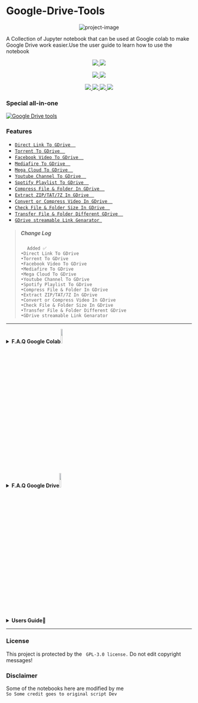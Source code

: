# Google-Drive-Tools
<p align="center"><img src="https://i.ibb.co/GRLrLFw/Photo-1265003955.jpg?resize=1024%2C555&amp;ssl=1" alt="project-image"></p>
<p id="description">A Collection of Jupyter notebook that can be used at Google colab to make Google Drive work easier.Use the user guide to learn how to use the notebook</p>
<p align="center">
  <a href=https://github.com/kavidu-dilhara/Google-Drive-Tools">
    <img src="https://img.shields.io/badge/Jupyter%20Notebook-12-brightgreen">
  </a>
  <a href="https://github.com/kavidu-dilhara/Google-Drive-Tools">
    <img src="https://img.shields.io/github/languages/count/kavidu-dilhara/Google-Drive-Tools">
 <p align="center">   
  </a>
  </a>
  <a href="https://github.com/kavidu-dilhara/Google-Drive-Tools/fork">
    <img src="https://img.shields.io/github/forks/kavidu-dilhara/Google-Drive-Tools?style=social">
   
  </a>
  <a href="https://github.com/kavidu-dilhara/Google-Drive-Tools/stargazers">
    <img src="https://img.shields.io/github/stars/kavidu-dilhara/Google-Drive-Tools?style=social">
  </a>
</p>

<p align="center">
  <a href="https://github.com/kavidu-dilhara/Google-Drive-Tools ">
    <img src="https://img.shields.io/github/repo-size/kavidu-dilhara/Google-Drive-Tools">

  </a>
  <a href="httsp://github.com/kavidu-dilhara/Google-Drive-Tools ">
    <img src="https://img.shields.io/github/last-commit/kavidu-dilhara/Google-Drive-Tools/main">

  </a>
  <a href="httsp://github.com/kavidu-dilhara/Google-Drive-Tools ">
    <img src="https://img.shields.io/github/languages/top/kavidu-dilhara/Google-Drive-Tools?color=purple&label=Jupyter notebook&style=plastic">

  </a>
  <a href="https://kavidudilhara.ml/ ">
    <img src="https://img.shields.io/static/v1?label=Author&message=kavidu%20Dilhara&color=purple&style=plastic">
   
  </a>
  </p>

### Special all-in-one
[![Google Drive tools](https://img.shields.io/badge/Open-All%20Google%20Drive%20Tools-yellowgreen)](https://github.com/kavidu-dilhara/Google-Drive-Tools/blob/main/Tools/info.md)



### Features

* [`Direct Link To GDrive  `](https://colab.research.google.com/github/kavidu-dilhara/Google-Drive-Tool/blob/main/Tools/Any_Direct_File_To_Google_Drive_Downloader.ipynb)
* [`Torrent To GDrive  `](https://colab.research.google.com/github.com/kavidu-dilhara/Google-Drive-Tools/blob/main/Tools/Torrent_To_Google_Drive_Downloader.ipynb)
* [`Facebook Video To GDrive  `](https://colab.research.google.com/github.com/kavidu-dilhara/Google-Drive-Tools/blob/main/Tools/Facebook_Video_Download_To_Google_Drive.ipynb)
* [`Mediafire To GDrive  `](https://colab.research.google.com/github.com/kavidu-dilhara/Google-Drive-Tools/blob/main/Tools/Mediafire_to_Google_Drive.ipynb)
* [`Mega Cloud To GDrive  `](https://colab.research.google.com/github.com/kavidu-dilhara/Google-Drive-Tools/blob/main/Tools/Mega_Multiple_public_Links_Download_to_Googlr_Drive.ipynb)
* [`Youtube Channel To GDrive  `](https://colab.research.google.com/github.com/kavidu-dilhara/Google-Drive-Tools/blob/main/Tools/Youtube_channel_All_Videos_Download_to_your_Google_Drive.ipynb)
* [`Spotify Playlist To GDrive  `](https://colab.research.google.com/github.com/kavidu-dilhara/Google-Drive-Tools/blob/main/Tools/Spotify_Playlist_Download_To_Google_Drive_using_spotdl.ipynb)
* [`Compress File & Folder In GDrive  `](https://colab.research.google.com/github.com/kavidu-dilhara/Google-Drive-Tools/blob/main/Tools/Compress_Files_Folders_to_Zip_Tar_7z_Archives.ipynb)
* [`Extract ZIP/TAT/7Z In GDrive  `](https://colab.research.google.com/github.com/kavidu-dilhara/Google-Drive-Tools/blob/main/Tools/Extract_Zip_Tar_Rar_7z_Files.ipynb)
* [`Convert or Compress Video In GDrive  `](https://colab.research.google.com/github.com/kavidu-dilhara/Google-Drive-Tools/blob/main/Tools/Convert_OR_Compress_Videos.ipynb)
* [`Check File & Folder Size In GDrive  `](https://colab.research.google.com/github.com/kavidu-dilhara/Google-Drive-Tools/blob/main/Tools/Check_folders_size_in_google_drive.ipynb)
* [`Transfer File & Folder Different GDrive  `](https://colab.research.google.com/github.com/kavidu-dilhara/Google-Drive-Tools/blob/main/Tools/One_google_drive_to_another_google_drive_data_Transfer.ipynb)
* [`GDrive streamable Link Genarator `](https://colab.research.google.com/github.com/kavidu-dilhara/Google-Drive-Tools/blob/main/Tools/Google_Drive_Streamable_Link_Generator_for_Media_Files.ipynb)


<blockquote>
<h5> Change Log </h5>
<pre>
  <code>Added ✅
•Direct Link To GDrive  
•Torrent To GDrive  
•Facebook Video To GDrive  
•Mediafire To GDrive  
•Mega Cloud To GDrive  
•Youtube Channel To GDrive  
•Spotify Playlist To GDrive  
•Compress File & Folder In GDrive  
•Extract ZIP/TAT/7Z In GDrive  
•Convert or Compress Video In GDrive  
•Check File & Folder Size In GDrive  
•Transfer File & Folder Different GDrive  
•GDrive streamable Link Genarator</code>
</pre>
</blockquote>
<hr>
<details>
 <summary><b>F.A.Q Google Colab<img src="https://upload.wikimedia.org/wikipedia/commons/thumb/d/d0/Google_Colaboratory_SVG_Logo.svg/1280px-Google_Colaboratory_SVG_Logo.svg.png" width="10%"></b></summary><br/>

### What is the Google Colab?
**Colaboratory, or “Colab” for short, is a product from Google Research. Colab allows anybody to write and execute arbitrary python code through the browser, and is especially well suited to machine learning, data analysis and education..**
### What is a Jupyter Notebook ?
**A Jupyter Notebook is an open source web application that allows data scientists to create and share documents that include live code, equations, and other multimedia resources.**
### How do Jupyter Notebooks work?
**A Jupyter notebook has two components: a front-end web page and a back-end kernel. The front-end web page allows data scientists to enter programming code or text in rectangular "cells." The browser then passes the code to the back-end kernel which runs the code and returns the results.**### How long can Google colab run?
**In the free version, runtimes are limited to 12 hours and RAM is also limited to 16 GB. In the pro variant, it is possible to select a high-memory option and thus use 32 GB of RAM. The Google Pro+ variant now offers even more options to run Deep Learning relatively inexpensively without a cloud server or local machine**
### Who can use Colab?
**Colab allows anybody to write and execute arbitrary python code through the browser, and is especially well suited to machine learning, data analysis and education.**
</details>
<details>
 <summary><b>F.A.Q Google Drive<img src="https://download.logo.wine/logo/Google_Drive/Google_Drive-Logo.wine.png" width="10%"></b></summary><br/>

### What is Google Drive?
**Google Drive is a free cloud-based storage service that enables users to store and access files online. The service syncs stored documents, photos and more across all of the user's devices, including mobile devices, tablets and PCs.**
### How Google Drive works?
**To get started with Google Drive, the end user must create or sign in to a Google account. Then, the user types "drive.google.com" into his or her browser. "My Drive" will automatically appear, which can contain uploaded or synced files and folders, as well as Google Sheets, Slides and Docs. Then, the user can either upload files from his or her computer or create files in Google Drive.**
### Google Drive Security?
**Google Drive data is encrypted with the transport layer security (TLS) standard before it leaves a user's device and uploads to Google's cloud. The data is unencrypted and re-encrypted with 128-bit advanced encryption standard (AES) when it reaches Google. Those AES encryption keys are encrypted, adding another layer of security. Google Drive supports two-factor authentication, but it is not Health Insurance Portability and Accountability Act (HIPAA)-compliant.**
</details>
<details>
 <summary><b>Users Guide📄</b></summary><br/>
<img src="https://i.ibb.co/F45gnqH/Photo-1265003955.jpg" align="center">

</details>

---------------
### License
This project is protected by the ` GPL-3.0 license.`
Do not edit copyright messages!

### Disclaimer
Some of the notebooks here are modified by me
<br>`So Some credit goes to original script Dev`
